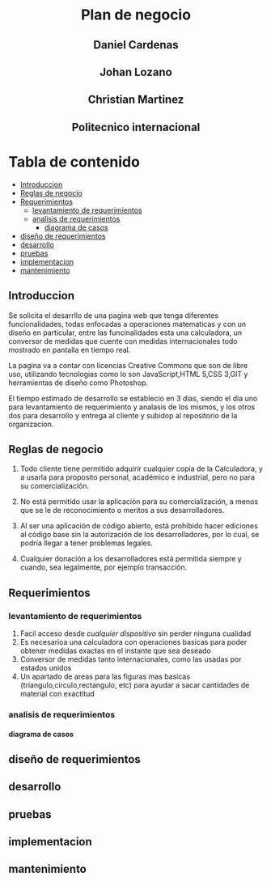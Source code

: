 # <center> Plan de negocio</center>

## <center> Daniel Cardenas </center>

## <center>Johan Lozano </center>

## <center> Christian Martinez </center>

## <center> Politecnico internacional</center>

# Tabla de contenido
  - [Introduccion](#introduccion)
  - [Reglas de negocio](#reglas-de-negocio)
  - [Requerimientos](#requerimientos)
    - [levantamiento de requerimientos](#levantamiento-de-requerimientos)
    - [analisis de requerimientos](#analisis-de-requerimientos)
      - [diagrama de casos](#diagrama-de-casos)
  - [diseño de requerimientos](#diseño-de-requerimientos)
  - [desarrollo](#desarrollo)
  - [pruebas](#pruebas)
  - [implementacion](#implementacion)
  - [mantenimiento](#mantenimiento)
 

## Introduccion
Se solicita el desarrllo de una pagina web que tenga diferentes funcionalidades, todas enfocadas a operaciones matematicas y con un diseño en particular, entre las funcinalidades esta una calculadora, un conversor de medidas que cuente con medidas internacionales todo mostrado en pantalla en tiempo real. 

La pagina va a contar con licencias Creative Commons que son de libre uso, utilizando tecnologias como lo son JavaScript,HTML 5,CSS 3,GIT y herramientas de diseño como Photoshop.

El tiempo estimado de desarrollo se establecio en 3 dias, siendo el dia uno para levantamiento de requerimiento y analasis de los mismos, y los otros dos para desarrollo y entrega al cliente y subidop al repositorio de la organizacion.

## Reglas de negocio
1. Todo cliente tiene permitido adquirir cualquier copia de la Calculadora, y a usarla para proposito personal, académico e industrial, pero no para su comercialización.

2. No está permitido usar la aplicación para su comercialización, a menos que se le de reconocimiento o meritos a sus desarrolladores.

3. Al ser una aplicación de código abierto, está prohibido hacer ediciones al código base sin la autorización de los desarrolladores, por lo cual, se podría llegar a tener problemas legales.

4. Cualquier donación a los desarrolladores está permitida siempre y cuando, sea legalmente, por ejemplo transacción.

## Requerimientos
### levantamiento de requerimientos
  1. Facil acceso desde *cualquier dispositivo* sin perder ninguna cualidad
  2. Es necesarioa una calculadora con operaciones basicas para poder obtener medidas exactas en el instante que sea deseado 
  3. Conversor de medidas tanto internacionales, como las usadas por estados unidos 
  4. Un apartado de areas para las figuras mas basicas (triangulo,circulo,rectangulo, etc) para ayudar a sacar cantidades de material con exactitud
  
### analisis de requerimientos
#### diagrama de casos
## diseño de requerimientos
## desarrollo
## pruebas
## implementacion
## mantenimiento



